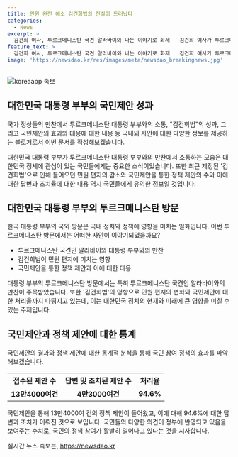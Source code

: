 ```yaml
---
title: 민원 완전 해소 김건희법의 진실이 드러났다
categories:
  - News
excerpt: >
  김건희 여사, 투르크메니스탄 국견 알라바이와 나눈 이야기로 화제   김건희 여사가 투르크메니스탄 아시가바트 한 호텔에서 국빈만찬을 마련한 자리에서 투르크메니스탄 국견 알라바이를 안고 베르디무하메도프 여사와 이야기를 나누는 사진이 인기다. 이와 함께 김건희법으로 불리는 개의 식용 목적의 사육·도살 및 유통 등 종식에 관한 특별법 제정 이후 대통령에게 온 민원 편지가 완전히 사라졌다는 소식도 논란을 불러일으키고 있다. 또한 대통령실은 국민제안을 통해 13만4000여건 정책 제안과 4만3000여건 서신 민원을 접수한 결과 94.6%에 대해 답변과 조치가 이뤄졌다고 밝혔다.
feature_text: >
  김건희 여사, 투르크메니스탄 국견 알라바이와 나눈 이야기로 화제   김건희 여사가 투르크메니스탄 아시가바트 한 호텔에서 국빈만찬을 마련한 자리에서 투르크메니스탄 국견 알라바이를 안고 베르디무하메도프 여사와 이야기를 나누는 사진이 인기다. 이와 함께 김건희법으로 불리는 개의 식용 목적의 사육·도살 및 유통 등 종식에 관한 특별법 제정 이후 대통령에게 온 민원 편지가 완전히 사라졌다는 소식도 논란을 불러일으키고 있다. 또한 대통령실은 국민제안을 통해 13만4000여건 정책 제안과 4만3000여건 서신 민원을 접수한 결과 94.6%에 대해 답변과 조치가 이뤄졌다고 밝혔다.
image: 'https://newsdao.kr/res/images/meta/newsdao_breakingnews.jpg'
---
```


<p><img src="https://newsdao.kr/res/images/meta/newsdao_breakingnews.jpg" alt="koreaapp 속보" /></p>

<h2 data-ke-size="size26">대한민국 대통령 부부의 국민제안 성과</h2>

<p>국가 정상들의 만찬에서 투르크메니스탄 대통령 부부와의 소통, "김건희법"의 성과, 그리고 국민제안의 효과와 대응에 대한 내용 등 국내외 사안에 대한 다양한 정보를 제공하는 블로거로서 이번 문서를 작성해보겠습니다.</p>

<p data-ke-size="size16">대한민국 대통령 부부가 투르크메니스탄 대통령 부부와의 만찬에서 소통하는 모습은 대한민국 정세에 관심이 있는 국민들에게는 중요한 소식이었습니다. 또한 최근 제정된 '김건희법'으로 인해 들어오던 민원 편지의 감소와 국민제안을 통한 정책 제안의 수와 이에 대한 답변과 조치율에 대한 내용 역시 국민들에게 유익한 정보일 것입니다.</p>

<h2 data-ke-size="size24">대한민국 대통령 부부의 투르크메니스탄 방문</h2>

<p>한국 대통령 부부의 국외 방문은 국내 정치와 정책에 영향을 미치는 일화입니다. 이번 투르크메니스탄 방문에서는 어떠한 사안이 이야기되었을까요?</p>

<ul>
  <li>투르크메니스탄 국견인 알라바이와 대통령 부부와의 만찬</li>
  <li>김건희법이 민원 편지에 미치는 영향</li>
  <li>국민제안을 통한 정책 제안과 이에 대한 대응</li>
</ul>

<p data-ke-size="size16">대통령 부부의 투르크메니스탄 방문에서는 특히 투르크메니스탄 국견인 알라바이와의 만찬이 주목받았습니다. 또한 '김건희법'의 영향으로 민원 편지의 변화와 국민제안에 대한 처리율까지 다뤄지고 있는데, 이는 대한민국 정치의 현재와 미래에 큰 영향을 미칠 수 있는 주제입니다.</p>

<h2 data-ke-size="size24">국민제안과 정책 제안에 대한 통계</h2>

<p>국민제안의 결과와 정책 제안에 대한 통계적 분석을 통해 국민 참여 정책의 효과를 파악해보겠습니다.</p>

<table>
  <tr>
    <th>접수된 제안 수</th>
    <th>답변 및 조치된 제안 수</th>
    <th>처리율</th>
  </tr>
  <tr>
    <td style="text-align: center; height: 17px;"><b>13만4000여건</b></td>
    <td style="text-align: center; height: 17px;"><b>4만3000여건</b></td>
    <td style="text-align: center; height: 17px;"><b>94.6%</b></td>
  </tr>
</table>

<p data-ke-size="size16">국민제안을 통해 13만4000여 건의 정책 제안이 들어왔고, 이에 대해 94.6%에 대한 답변과 조치가 이뤄진 것으로 보입니다. 국민들의 다양한 의견이 정부에 반영되고 있음을 보여주는 수치로, 국민의 정책 참여가 활발히 일어나고 있다는 것을 시사합니다.</p>
실시간 뉴스 속보는, <a href="https://newsdao.kr" rel="dofollow">https://newsdao.kr</a>


